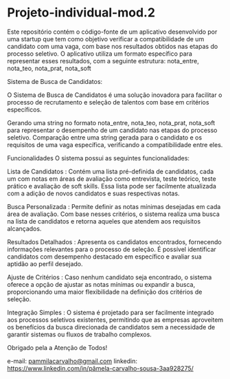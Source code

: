 # Projeto-individual-mod.2
Este repositório contém o código-fonte de um aplicativo desenvolvido por uma startup que tem como objetivo verificar
a compatibilidade de um candidato com uma vaga, com base nos resultados obtidos nas etapas do processo seletivo.
O aplicativo utiliza um formato específico para representar esses resultados, com a seguinte estrutura: nota_entre, nota_teo, nota_prat, nota_soft

Sistema de Busca de Candidatos:

O Sistema de Busca de Candidatos é uma solução inovadora para facilitar o processo de recrutamento e seleção de talentos  com base em critérios específicos. 

Gerando uma string no formato nota_entre, nota_teo, nota_prat, nota_soft para representar o desempenho de um candidato nas etapas do processo seletivo.
Comparação entre uma string gerada para o candidato e os requisitos de uma vaga específica, verificando a compatibilidade entre eles.

Funcionalidades
O sistema possui as seguintes funcionalidades:

Lista de Candidatos : Contém uma lista pré-definida de candidatos, cada um com notas em áreas de avaliação como entrevista, teste teórico, teste prático e avaliação de soft skills. Essa lista pode ser facilmente atualizada com a adição de novos candidatos e suas respectivas notas.

Busca Personalizada : Permite definir as notas mínimas desejadas em cada área de avaliação. Com base nesses critérios, o sistema realiza uma busca na lista de candidatos e retorna aqueles que atendem aos requisitos alcançados.

Resultados Detalhados : Apresenta os candidatos encontrados, fornecendo informações relevantes para o processo de seleção. É possível identificar candidatos com desempenho destacado em específico e avaliar sua aptidão ao perfil desejado.

Ajuste de Critérios : Caso nenhum candidato seja encontrado, o sistema oferece a opção de ajustar as notas mínimas ou expandir a busca, proporcionando uma maior flexibilidade na definição dos critérios de seleção.

Integração Simples : O sistema é projetado para ser facilmente integrado aos processos seletivos existentes, permitindo que as empresas aproveitem os benefícios da busca direcionada de candidatos sem a necessidade de garantir sistemas ou fluxos de trabalho complexos.

Obrigado pela a Atenção de Todos!

e-mail: pammilacarvalho@gmail.com
linkedin: https://www.linkedin.com/in/pâmela-carvalho-sousa-3aa928275/

